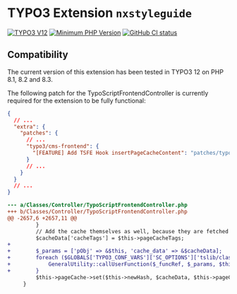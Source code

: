 # TYPO3 Extension `nxstyleguide`

[![TYPO3 V12](https://img.shields.io/badge/TYPO3-12-orange.svg)](https://get.typo3.org/version/12)
[![Minimum PHP Version](https://img.shields.io/badge/php-%3E%3D%208.1-8892BF.svg)](https://php.net/)
[![GitHub CI status](https://github.com/netlogix/nxstyleguide/actions/workflows/ci.yml/badge.svg?branch=main)](https://github.com/netlogix/nxstyleguide/actions)


## Compatibility

The current version of this extension has been tested in TYPO3 12 on PHP 8.1, 8.2 and 8.3.

The following patch for the TypoScriptFrontendController is currently required for the extension to be fully functional:

```json
{
  // ...
  "extra": {
    "patches": {
      // ...
      "typo3/cms-frontend": {
        "[FEATURE] Add TSFE Hook insertPageCacheContent": "patches/typo3/cms/FEATURE-TSFE-insertPageCacheContent-hook.patch"
      }
      // ...
    }
  }
  // ...
}
```

```diff
--- a/Classes/Controller/TypoScriptFrontendController.php
+++ b/Classes/Controller/TypoScriptFrontendController.php
@@ -2657,6 +2657,11 @@
         }
         // Add the cache themselves as well, because they are fetched by getPageCacheTags()
         $cacheData['cacheTags'] = $this->pageCacheTags;
+
+        $_params = ['pObj' => &$this, 'cache_data' => &$cacheData];
+        foreach ($GLOBALS['TYPO3_CONF_VARS']['SC_OPTIONS']['tslib/class.tslib_fe.php']['insertPageCacheContent'] ?? [] as $_funcRef) {
+            GeneralUtility::callUserFunction($_funcRef, $_params, $this);
+        }
         $this->pageCache->set($this->newHash, $cacheData, $this->pageCacheTags, $expirationTstamp - $GLOBALS['EXEC_TIME']);
     }
```